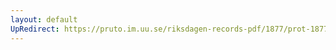 ```yaml
---
layout: default
UpRedirect: https://pruto.im.uu.se/riksdagen-records-pdf/1877/prot-1877--ak--016/prot-1877--ak--016_010.pdf
---
```

